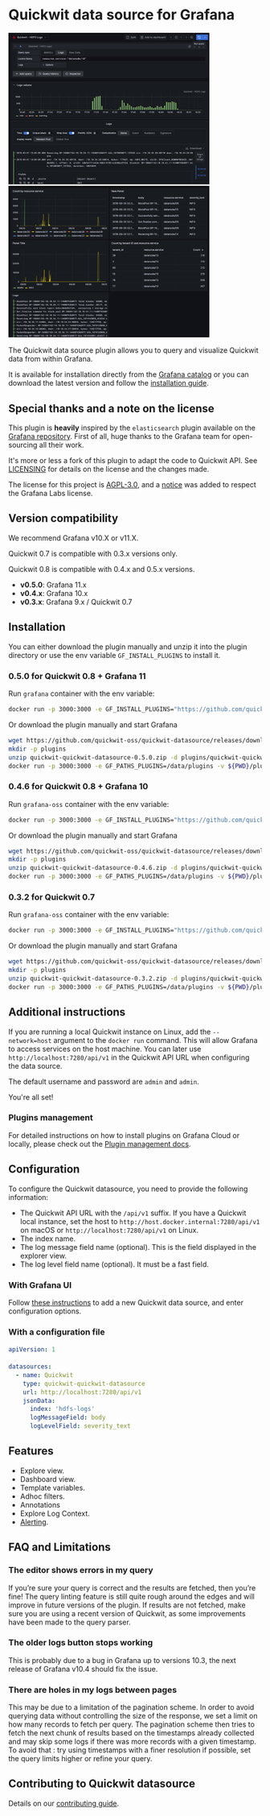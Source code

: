# Quickwit data source for Grafana

<img alt="Grafana Explorer Screenshot" src="src/img/screenshot-explorer-view-with-query.png" width="400" ><img alt="Grafana Dashboard Screenshot" src="src/img/screenshot-dashboard-view.png" width="400" >

The Quickwit data source plugin allows you to query and visualize Quickwit data from within Grafana.

It is available for installation directly from the
[Grafana catalog](https://grafana.com/grafana/plugins/quickwit-quickwit-datasource/)
or you can download the latest version and follow the
[installation guide](#installation).

## Special thanks and a note on the license

This plugin is **heavily** inspired by the `elasticsearch` plugin available on the [Grafana repository](https://github.com/grafana/). First of all, huge thanks to the Grafana team for open-sourcing all their work.

It's more or less a fork of this plugin to adapt the code to Quickwit API. See [LICENSING](LICENSING.md) for details on the license and the changes made.

The license for this project is [AGPL-3.0](LICENSE.md), and a [notice](NOTICE.md) was added to respect the Grafana Labs license.

## Version compatibility

We recommend Grafana v10.X or v11.X.

Quickwit 0.7 is compatible with 0.3.x versions only.

Quickwit 0.8 is compatible with 0.4.x and 0.5.x versions.

- **v0.5.0**: Grafana 11.x
- **v0.4.x**: Grafana 10.x  
- **v0.3.x**: Grafana 9.x / Quickwit 0.7

## Installation

You can either download the plugin manually and unzip it into the plugin directory or use the env variable `GF_INSTALL_PLUGINS` to install it.

### 0.5.0 for Quickwit 0.8 + Grafana 11

Run `grafana` container with the env variable:

```bash
docker run -p 3000:3000 -e GF_INSTALL_PLUGINS="https://github.com/quickwit-oss/quickwit-datasource/releases/download/v0.5.0/quickwit-quickwit-datasource-0.5.0.zip;quickwit-quickwit-datasource" grafana/grafana run
```

Or download the plugin manually and start Grafana

```bash
wget https://github.com/quickwit-oss/quickwit-datasource/releases/download/v0.5.0/quickwit-quickwit-datasource-0.5.0.zip
mkdir -p plugins
unzip quickwit-quickwit-datasource-0.5.0.zip -d plugins/quickwit-quickwit-datasource-0.5.0
docker run -p 3000:3000 -e GF_PATHS_PLUGINS=/data/plugins -v ${PWD}/plugins:/data/plugins grafana/grafana run
```

### 0.4.6 for Quickwit 0.8 + Grafana 10

Run `grafana-oss` container with the env variable:

```bash
docker run -p 3000:3000 -e GF_INSTALL_PLUGINS="https://github.com/quickwit-oss/quickwit-datasource/releases/download/v0.4.6/quickwit-quickwit-datasource-0.4.6.zip;quickwit-quickwit-datasource" grafana/grafana-oss run
```

Or download the plugin manually and start Grafana

```bash
wget https://github.com/quickwit-oss/quickwit-datasource/releases/download/v0.4.6/quickwit-quickwit-datasource-0.4.6.zip
mkdir -p plugins
unzip quickwit-quickwit-datasource-0.4.6.zip -d plugins/quickwit-quickwit-datasource-0.4.6
docker run -p 3000:3000 -e GF_PATHS_PLUGINS=/data/plugins -v ${PWD}/plugins:/data/plugins grafana/grafana-oss run
```

### 0.3.2 for Quickwit 0.7

Run `grafana-oss` container with the env variable:

```bash
docker run -p 3000:3000 -e GF_INSTALL_PLUGINS="https://github.com/quickwit-oss/quickwit-datasource/releases/download/v0.3.2/quickwit-quickwit-datasource-0.3.2.zip;quickwit-quickwit-datasource" grafana/grafana-oss run
```

Or download the plugin manually and start Grafana

```bash
wget https://github.com/quickwit-oss/quickwit-datasource/releases/download/v0.3.2/quickwit-quickwit-datasource-0.3.2.zip
mkdir -p plugins
unzip quickwit-quickwit-datasource-0.3.2.zip -d plugins/quickwit-quickwit-datasource-0.3.2
docker run -p 3000:3000 -e GF_PATHS_PLUGINS=/data/plugins -v ${PWD}/plugins:/data/plugins grafana/grafana-oss run
```

## Additional instructions

If you are running a local Quickwit instance on Linux, add the `--network=host` argument to the `docker run` command. This will allow Grafana to access services on the host machine. You can later use `http://localhost:7280/api/v1` in the Quickwit API URL when configuring the data source.

The default username and password are `admin` and `admin`.

You're all set!

### Plugins management

For detailed instructions on how to install plugins on Grafana Cloud or
locally, please check out the [Plugin management docs](https://grafana.com/docs/grafana/latest/administration/plugin-management/).

## Configuration

To configure the Quickwit datasource, you need to provide the following information:
- The Quickwit API URL with the `/api/v1` suffix. If you have a Quickwit local instance, set the host to `http://host.docker.internal:7280/api/v1` on macOS or `http://localhost:7280/api/v1` on Linux.
- The index name.
- The log message field name (optional). This is the field displayed in the explorer view.
- The log level field name (optional). It must be a fast field.
  
### With Grafana UI

Follow [these instructions](https://grafana.com/docs/grafana/latest/administration/data-source-management/) to add a new Quickwit data source, and enter configuration options.

### With a configuration file

```yaml
apiVersion: 1

datasources:
  - name: Quickwit
    type: quickwit-quickwit-datasource
    url: http://localhost:7280/api/v1
    jsonData:
      index: 'hdfs-logs'
      logMessageField: body
      logLevelField: severity_text
```

## Features

- Explore view.
- Dashboard view.
- Template variables.
- Adhoc filters.
- Annotations
- Explore Log Context.
- [Alerting](https://grafana.com/docs/grafana/latest/alerting/).

## FAQ and Limitations

### The editor shows errors in my query

If you’re sure your query is correct and the results are fetched, then you’re fine! The query linting feature is still quite rough around the edges and will improve in future versions of the plugin.
If results are not fetched, make sure you are using a recent version of Quickwit, as some improvements have been made to the query parser.

### The older logs button stops working

This is probably due to a bug in Grafana up to versions 10.3, the next release of Grafana v10.4 should fix the issue. 

### There are holes in my logs between pages

This may be due to a limitation of the pagination scheme. In order to avoid querying data without controlling the size of the response, we set a limit on how many records to fetch per query. The pagination scheme then tries to fetch the next chunk of results based on the timestamps already collected and may skip some logs if there was more records with a given timestamp.
To avoid that : try using timestamps with a finer resolution if possible, set the query limits higher or refine your query.

## Contributing to Quickwit datasource

Details on our [contributing guide](CONTRIBUTING.md).
